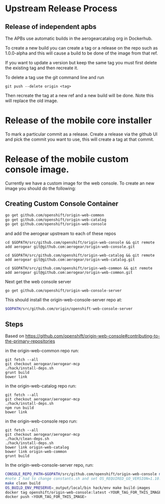 # Upstream Release Process

## Release of independent apbs

The APBs use automatic builds in the aerogearcatalog org in Dockerhub.

To create a new build you can create a tag or a release on the repo such as 1.0.0-alpha and this will cause a build to be done of the image from that ref. 


If you want to update a version but keep the same tag you must first delete the existing tag and then recreate it.

To delete a tag use the git command line and run

```
git push --delete origin <tag>

```
Then recreate the tag at a new ref and a new build will be done. Note this will replace the old image.


# Release of the mobile core installer

To mark a particular commit as a release. Create a release via the github UI and pick the commit you want to use, this will create a tag at that commit.

# Release of the mobile custom console image.
Currently we have a custom image for the web console. To create an new image you should do the following:


## Creating Custom Console Container


```sh
go get github.com/openshift/origin-web-common
go get github.com/openshift/origin-web-catalog
go get github.com/openshift/origin-web-console
```
and add the aerogear upstream to each of these repos
```
cd $GOPATH/src/github.com/openshift/origin-web-console && git remote add aerogear git@github.com:aerogear/origin-web-console.git

cd $GOPATH/src/github.com/openshift/origin-web-catalog && git remote add aerogear git@github.com:aerogear/origin-web-catalog.git

cd $GOPATH/src/github.com/openshift/origin-web-common && git remote add aerogear git@github.com:aerogear/origin-web-common.git

```

Next get the web console server

```
go get github.com/openshift/origin-web-console-server
```

This should install the origin-web-console-server repo at:

```sh
$GOPATH/src/github.com/origin/openshift-web-console-server
```

## Steps
Based on https://github.com/openshift/origin-web-console#contributing-to-the-primary-repositories

in the origin-web-common repo run:
```
git fetch --all
git checkout aerogear/aerogear-mcp
./hack/install-deps.sh
grunt build
bower link
```

in the origin-web-catalog repo run:
```
git fetch --all
git checkout aerogear/aerogear-mcp
./hack/install-deps.sh
npm run build
bower link
```

in the origin-web-console repo run:
```
git fetch --all
git checkout aerogear/aerogear-mcp
./hack/clean-deps.sh
./hack/install-deps.sh
bower link origin-web-catalog
bower link origin-web-common
grunt build
```

In the origin-web-console-server repo, run:
```sh
CONSOLE_REPO_PATH=$GOPATH/src/github.com/openshift/origin-web-console make vendor-console
#note I had to change constants.sh and set OS_REQUIRED_GO_VERSION=1.10.2
make clean build
OS_BUILD_ENV_PRESERVE=_output/local/bin hack/env make build-images
docker tag openshift/origin-web-console:latest <YOUR_TAG_FOR_THIS_IMAGE>
docker push <YOUR_TAG_FOR_THIS_IMAGE>
```
